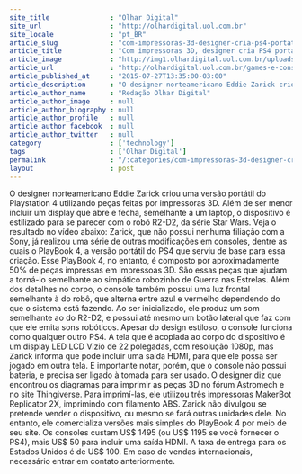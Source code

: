 ```yaml
---
site_title               : "Olhar Digital"
site_url                 : "http://olhardigital.uol.com.br"
site_locale              : "pt_BR"
article_slug             : "com-impressoras-3d-designer-cria-ps4-portatil-em-estilo-guerra-nas-estrelas"
article_title            : "Com impressoras 3D, designer cria PS4 portátil em estilo Guerra nas Estrelas"
article_image            : "http://img1.olhardigital.uol.com.br/uploads/acervo_imagens/2015/07/20150727124006_660_420.jpg"
article_url              : "http://olhardigital.uol.com.br/games-e-consoles/noticia/com-impressoras-3d-designer-cria-ps4-portatil-em-estilo-guerra-nas-estrelas/50059"
article_published_at     : "2015-07-27T13:35:00-03:00"
article_description      : "O designer norteamericano Eddie Zarick criou uma versão portátil do Playstation 4 utilizando peças feitas por impressoras 3D. Além de ser menor incluir um display que abre e fecha, semelhante a um laptop, o dispositivo é estilizado para se parecer com o robô R2-D2, da série Star Wars. Veja o resultado no vídeo abaixo: Zarick, que não possui nenhuma filiação com a Sony, já realizou uma série de outras modificações em consoles, dentre as quais o PlayBook 4, a versão portátil do PS4 que serviu de base para essa criação. Esse PlayBook 4, no entanto, é composto por aproximadamente 50% de peças impressas em impressoas 3D. São essas peças que ajudam a torná-lo semelhante ao simpático robozinho de Guerra nas Estrelas. Além dos detalhes no corpo, o console também possui uma luz frontal semelhante à do robô, que alterna entre azul e vermelho dependendo do que o sistema está fazendo. Ao ser inicializado, ele produz um som semelhante ao do R2-D2, e possui até mesmo um botão lateral que faz com que ele emita sons robóticos. Apesar do design estiloso, o console funciona como qualquer outro PS4. A tela que é acoplada ao corpo do dispositivo é um display LED LCD Vizio de 22 polegadas, com resolução 1080p, mas Zarick informa que pode incluir uma saída HDMI, para que ele possa ser jogado em outra tela. É importante notar, porém, que o console não possui bateria, e precisa ser ligado à tomada para ser usado. O designer diz que encontrou os diagramas para imprimir as peças 3D no fórum Astromech e no site Thingiverse. Para imprimí-las, ele utilizou três impressoras MakerBot Replicator 2X, imprimindo com filamento ABS. Zarick não divulgou se pretende vender o dispositivo, ou mesmo se fará outras unidades dele. No entanto, ele comercializa versões mais simples do PlayBook 4 por meio de seu site. Os consoles custam US$ 1495 (ou US$ 1195 se você fornecer o PS4), mais US$ 50 para incluir uma saída HDMI. A taxa de entrega para os Estados Unidos é de US$ 100. Em caso de vendas internacionais, necessário entrar em contato anteriormente."
article_author_name      : "Redação Olhar Digital"
article_author_image     : null
article_author_biography : null
article_author_profile   : null
article_author_facebook  : null
article_author_twitter   : null
category                 : ['technology']
tags                     : ['Olhar Digital']
permalink                : "/:categories/com-impressoras-3d-designer-cria-ps4-portatil-em-estilo-guerra-nas-estrelas/"
layout                   : post
---
```


O designer norteamericano Eddie Zarick criou uma versão portátil do Playstation 4 utilizando peças feitas por impressoras 3D. Além de ser menor incluir um display que abre e fecha, semelhante a um laptop, o dispositivo é estilizado para se parecer com o robô R2-D2, da série Star Wars. Veja o resultado no vídeo abaixo: Zarick, que não possui nenhuma filiação com a Sony, já realizou uma série de outras modificações em consoles, dentre as quais o PlayBook 4, a versão portátil do PS4 que serviu de base para essa criação. Esse PlayBook 4, no entanto, é composto por aproximadamente 50% de peças impressas em impressoas 3D. São essas peças que ajudam a torná-lo semelhante ao simpático robozinho de Guerra nas Estrelas. Além dos detalhes no corpo, o console também possui uma luz frontal semelhante à do robô, que alterna entre azul e vermelho dependendo do que o sistema está fazendo. Ao ser inicializado, ele produz um som semelhante ao do R2-D2, e possui até mesmo um botão lateral que faz com que ele emita sons robóticos. Apesar do design estiloso, o console funciona como qualquer outro PS4. A tela que é acoplada ao corpo do dispositivo é um display LED LCD Vizio de 22 polegadas, com resolução 1080p, mas Zarick informa que pode incluir uma saída HDMI, para que ele possa ser jogado em outra tela. É importante notar, porém, que o console não possui bateria, e precisa ser ligado à tomada para ser usado. O designer diz que encontrou os diagramas para imprimir as peças 3D no fórum Astromech e no site Thingiverse. Para imprimí-las, ele utilizou três impressoras MakerBot Replicator 2X, imprimindo com filamento ABS. Zarick não divulgou se pretende vender o dispositivo, ou mesmo se fará outras unidades dele. No entanto, ele comercializa versões mais simples do PlayBook 4 por meio de seu site. Os consoles custam US$ 1495 (ou US$ 1195 se você fornecer o PS4), mais US$ 50 para incluir uma saída HDMI. A taxa de entrega para os Estados Unidos é de US$ 100. Em caso de vendas internacionais, necessário entrar em contato anteriormente.
